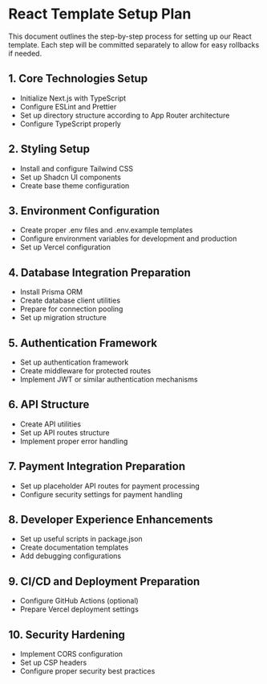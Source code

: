 # React Template Setup Plan

This document outlines the step-by-step process for setting up our React template. Each step will be committed separately to allow for easy rollbacks if needed.

## 1. Core Technologies Setup

- Initialize Next.js with TypeScript
- Configure ESLint and Prettier
- Set up directory structure according to App Router architecture
- Configure TypeScript properly

## 2. Styling Setup

- Install and configure Tailwind CSS
- Set up Shadcn UI components
- Create base theme configuration

## 3. Environment Configuration

- Create proper .env files and .env.example templates
- Configure environment variables for development and production
- Set up Vercel configuration

## 4. Database Integration Preparation

- Install Prisma ORM
- Create database client utilities
- Prepare for connection pooling
- Set up migration structure

## 5. Authentication Framework

- Set up authentication framework
- Create middleware for protected routes
- Implement JWT or similar authentication mechanisms

## 6. API Structure 

- Create API utilities
- Set up API routes structure
- Implement proper error handling

## 7. Payment Integration Preparation

- Set up placeholder API routes for payment processing
- Configure security settings for payment handling

## 8. Developer Experience Enhancements

- Set up useful scripts in package.json
- Create documentation templates
- Add debugging configurations

## 9. CI/CD and Deployment Preparation

- Configure GitHub Actions (optional)
- Prepare Vercel deployment settings

## 10. Security Hardening

- Implement CORS configuration
- Set up CSP headers
- Configure proper security best practices 